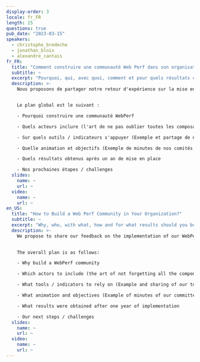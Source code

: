 ```yaml
---
display-order: 3
locale: fr_FR
length: 25
questions: true
pub_date: "2023-03-15"
speakers:
  - christophe_bredeche
  - jonathan_blois
  - alexandre_cantais
fr_FR:
  title: "Comment construire une communauté Web Perf dans son organisation ?"
  subtitle: ~
  excerpt: "Pourquoi, qui, avec quoi, comment et pour quels résultats construire une communauté autour de la Web Performance ? Le retour d'expérience de La Redoute."
  description: >-
    Nous proposons de partager notre retour d'expérience sur la mise en place de notre Communauté WebPerf au sein de la Redoute.


    Le plan global est le suivant :

    - Pourquoi construire une communauté WebPerf 

    - Quels acteurs inclure (l'art de ne pas oublier toutes les composantes nécessaire pour que le comité soit réellement efficace et utile)

    - Sur quels outils / indicateurs s'appuyer (Exemple et partage de nos outils)

    - Quelle animation et objectifs (Exemple de minutes de nos comités et d'un use case précis d'animation sur le CLS suite à un problème important après notre changement d'identité visuel)

    - Quels résultats obtenus après un an de mise en place

    - Nos prochaines étapes / challenges
  slides:
    name: ~
    url: ~
  video:
    name: ~
    url: ~
en_US:
  title: "How to Build a Web Perf Community in Your Organization?"
  subtitle: ~
  excerpt: "Why, who, with what, how and for what results should you build a community around Web Performance? La Redoute's experience."
  description: >-
    We propose to share our feedback on the implementation of our WebPerf Community within La Redoute.
    

    The overall plan is as follows:

    - Why build a WebPerf community 

    - Which actors to include (the art of not forgetting all the components necessary for the committee to be really efficient and useful)

    - What tools / indicators to rely on (Example and sharing of our tools)

    - What animation and objectives (Example of minutes of our committees and a specific use case of animation on the CLS following a major problem after our visual identity change)

    - What results were obtained after one year of implementation

    - Our next steps / challenges
  slides:
    name: ~
    url: ~
  video:
    name: ~
    url: ~
---
```

